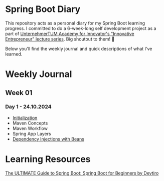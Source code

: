 # Spring Boot Diary
This repository acts as a personal diary for my Spring Boot learning progress. I committed to do a 6-week-long self development project as a part of [UnternehmerTUM Academy for Innovator's "Innovative Entrepreneur" lecture series](https://academy.unternehmertum.de/programs/innovative-entrepreneurs?utm_source=Online+Marketing&utm_medium=TUM+ONLINE+&utm_campaign=WS+2022). Big shoutout to them! 🙌

Below you'll find the weekly journal and quick descriptions of what I've learned.


# Weekly Journal
## Week 01
### Day 1 - 24.10.2024
- [Initialization](/first-app)
- Maven Concepts
- Maven Workflow
- Spring App Layers
- [Dependency Injections with Beans](/colours-with-beans)

<!-- ### Day 2 -->

# Learning Resources
[The ULTIMATE Guide to Spring Boot: Spring Boot for Beginners by Devtiro](https://www.youtube.com/watch?v=Nv2DERaMx-4&list=PL7tSy-sm2RqJED0Jq-ZsPMD-_wVA0m828&index=5)
